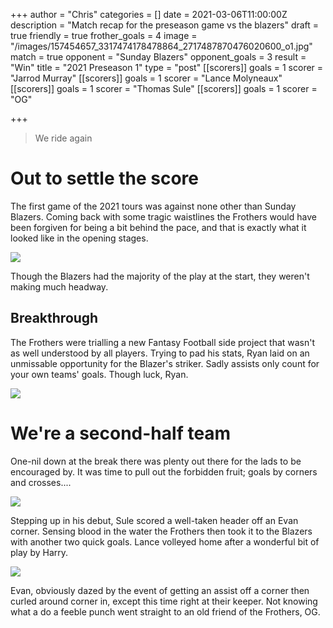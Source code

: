 +++
author = "Chris"
categories = []
date = 2021-03-06T11:00:00Z
description = "Match recap for the preseason game vs the blazers"
draft = true
friendly = true
frother_goals = 4
image = "/images/157454657_3317474178478864_2717487870476020600_o1.jpg"
match = true
opponent = "Sunday Blazers"
opponent_goals = 3
result = "Win"
title = "2021 Preseason 1"
type = "post"
[[scorers]]
goals = 1
scorer = "Jarrod Murray"
[[scorers]]
goals = 1
scorer = "Lance Molyneaux"
[[scorers]]
goals = 1
scorer = "Thomas Sule"
[[scorers]]
goals = 1
scorer = "OG"

+++
> We ride again

# Out to settle the score

The first game of the 2021 tours was against none other than Sunday Blazers. Coming back with some tragic waistlines the Frothers would have been forgiven for being a bit behind the pace, and that is exactly what it looked like in the opening stages.

![](/images/157615079_3317474125145536_5906745384257944067_o.jpg)

Though the Blazers had the majority of the play at the start, they weren't making much headway.
## Breakthrough

The Frothers were trialling a new Fantasy Football side project that wasn't as well understood by all players. Trying to pad his stats, Ryan laid on an unmissable opportunity for the Blazer's striker. Sadly assists only count for your own teams' goals. Though luck, Ryan.

![](/images/158082235_3317474548478827_3470242836973819512_o.jpg)

# We're a second-half team

One-nil down at the break there was plenty out there for the lads to be encouraged by. It was time to pull out the forbidden fruit; goals by corners and crosses....

![](/images/157993237_3317474305145518_8916253330025175016_o.jpg)

Stepping up in his debut, Sule scored a well-taken header off an Evan corner. Sensing blood in the water the Frothers then took it to the Blazers with another two quick goals. Lance volleyed home after a wonderful bit of play by Harry.

![](/images/157852687_3317474255145523_9071038019801514973_o.jpg)

Evan, obviously dazed by the event of getting an assist off a corner then curled around corner in, except this time right at their keeper. Not knowing what a do a feeble punch went straight to an old friend of the Frothers, OG.

